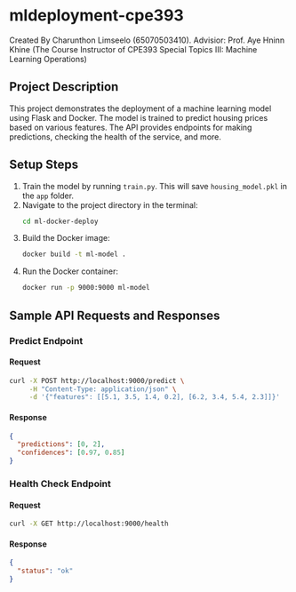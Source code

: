 # mldeployment-cpe393

Created By Charunthon Limseelo (65070503410).
Advisior: Prof. Aye Hninn Khine (The Course Instructor of CPE393 Special Topics III: Machine Learning Operations)

## Project Description

This project demonstrates the deployment of a machine learning model using Flask and Docker. The model is trained to predict housing prices based on various features. The API provides endpoints for making predictions, checking the health of the service, and more.

## Setup Steps

1. Train the model by running `train.py`. This will save `housing_model.pkl` in the `app` folder.
2. Navigate to the project directory in the terminal:
   ```sh
   cd ml-docker-deploy
   ```
3. Build the Docker image:
   ```sh
   docker build -t ml-model .
   ```
4. Run the Docker container:
   ```sh
   docker run -p 9000:9000 ml-model
   ```

## Sample API Requests and Responses

### Predict Endpoint

#### Request
```sh
curl -X POST http://localhost:9000/predict \
     -H "Content-Type: application/json" \
     -d '{"features": [[5.1, 3.5, 1.4, 0.2], [6.2, 3.4, 5.4, 2.3]]}'
```

#### Response
```json
{
  "predictions": [0, 2],
  "confidences": [0.97, 0.85]
}
```

### Health Check Endpoint

#### Request
```sh
curl -X GET http://localhost:9000/health
```

#### Response
```json
{
  "status": "ok"
}
```

